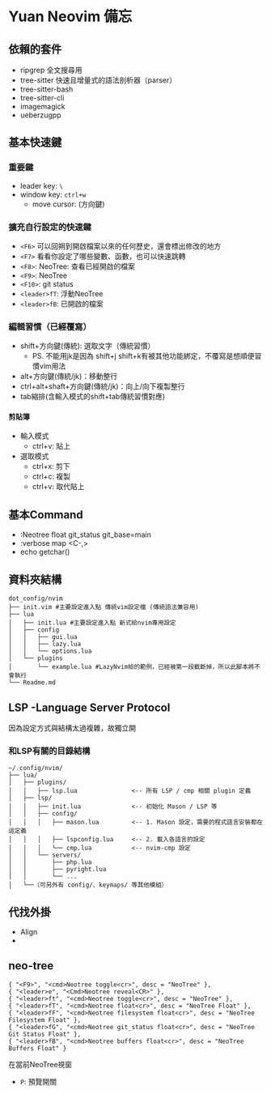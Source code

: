 Yuan Neovim 備忘
===
## 依賴的套件
* ripgrep 全文搜尋用
* tree-sitter 快速且增量式的語法剖析器（parser）
* tree-sitter-bash
* tree-sitter-cli
* imagemagick
* ueberzugpp

## 基本快速鍵

### 重要鍵
* leader key: `\`
* window key: `ctrl+w`
    * move cursor: <window>(方向鍵)

### 擴充自行設定的快速鍵
* `<F6>` 可以回朔到開啟檔案以來的任何歷史，還會標出修改的地方
* `<F7>` 看看你設定了哪些變數、函數，也可以快速跳轉
* `<F8>`: NeoTree: 查看已經開啟的檔案
* `<F9>`: NeoTree
* `<F10>`: git status
* `<leader>fT`: 浮動NeoTree
* `<leader>fB`: 已開啟的檔案

### 編輯習慣（已經覆寫）
* shift+方向鍵(傳統): 選取文字（傳統習慣）
    * PS. 不能用jk是因為 shift+j shift+k有被其他功能綁定，不覆寫是想順便習慣vim用法
* alt+方向鍵(傳統/jk)：移動整行
* ctrl+alt+shaft+方向鍵(傳統/jk)：向上/向下複製整行
* tab縮排(含輸入模式的shift+tab傳統習慣對應)

#### 剪貼簿
* 輸入模式
    * ctrl+v: 貼上
* 選取模式
    * ctrl+x: 剪下
    * ctrl+c: 複製
    * ctrl+v: 取代貼上

## 基本Command

* :Neotree float git_status git_base=main
* :verbose map <C-,>
* echo getchar()

## 資料夾結構

```
dot_config/nvim
├── init.vim #主要設定進入點 傳統vim設定檔 (傳統語法兼容用)
├── lua
│   ├── init.lua #主要設定進入點 新式給nvim專用設定
│   ├── config
│   │   ├── gui.lua
│   │   ├── lazy.lua
│   │   └── options.lua
│   └── plugins
│       └── example.lua #LazyNvim給的範例，已經被第一段截斷掉，所以此腳本將不會執行
└── Readme.md
```

## LSP -Language Server Protocol
因為設定方式與結構太過複雜，故獨立開

### 和LSP有關的目錄結構
```
~/.config/nvim/
├── lua/
│   ├── plugins/
│   │   ├── lsp.lua               <-- 所有 LSP / cmp 相關 plugin 定義
│   ├── lsp/
│   │   ├── init.lua              <-- 初始化 Mason / LSP 等
│   │   ├── config/
│   │   │   ├── mason.lua         <-- 1. Mason 設定，需要的程式語言安裝都在這定義
│   │   │   ├── lspconfig.lua     <-- 2. 載入各語言的設定
│   │   │   └── cmp.lua           <-- nvim-cmp 設定
│   │   └── servers/
│   │       ├── php.lua
│   │       ├── pyright.lua
│   │       └── ...
│   └──（可另外有 config/、keymaps/ 等其他模組）
```

## 代找外掛
 * Align
 *

## neo-tree

```
{ "<F9>", "<cmd>Neotree toggle<cr>", desc = "NeoTree" },
{ "<leader>e", "<Cmd>Neotree reveal<CR>" },
{ "<leader>ft", "<cmd>Neotree toggle<cr>", desc = "NeoTree" },
{ "<leader>fT", "<cmd>Neotree float<cr>", desc = "NeoTree Float" },
{ "<leader>fF", "<cmd>Neotree filesystem float<cr>", desc = "NeoTree Filesystem Float" },
{ "<leader>fG", "<cmd>Neotree git_status float<cr>", desc = "NeoTree Git Status Float" },
{ "<leader>fB", "<cmd>Neotree buffers float<cr>", desc = "NeoTree Buffers Float" }
```

在當前NeoTree視窗
* `P`: 預覽開關
